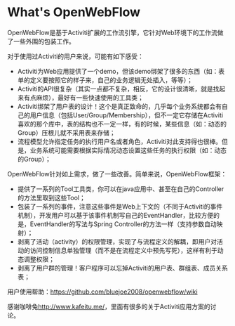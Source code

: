 What's OpenWebFlow
===========

OpenWebFlow是基于Activiti扩展的工作流引擎，它针对Web环境下的工作流做了一些外围的包装工作。

对于使用过Activiti的用户来说，可能有如下感受：

* Activiti为Web应用提供了一个demo，但该demo绑架了很多的东西（如：表单的定义要按照它的样子来，自己的业务逻辑无处插入，等等）；
* Activiti的API很复杂（其实一点都不复杂，相反，它的设计很清晰，就是找起来有点麻烦），最好有一些快速使用的工具类；
* Activiti绑架了用户表的设计！这个是真正致命的，几乎每个业务系统都会有自己的用户信息（包括User/Group/Membership），但不一定它存储在Activiti喜欢的那个库中，表的结构也不一定一样，有的时候，某些信息（如：动态的Group）压根儿就不采用表来存储；
* 流程模型允许指定任务的执行用户名或者角色，Activiti对此支持得也很棒。但是，业务系统可能需要根据实际情况动态设置这些任务的执行权限（如：动态的Group）；

OpenWebFlow针对如上需求，做了一些改善。简单来说，OpenWebFlow框架：

* 提供了一系列的Tool工具类，你可以在java应用中、甚至在自己的Controller的方法里取到这些Tool；
* 包装了一系列的事件，注意这些事件是Web上下文的（不同于Activiti的事件机制），开发用户可以基于该事件机制写自己的EventHandler，比较方便的是，EventHandler的写法与Spring Controller的方法一样（支持参数自动映射）；
* 剥离了活动（activity）的权限管理，实现了与流程定义的解耦，即用户对活动的访问控制信息单独管理（而不是在流程定义中预先写死），这样有利于动态调整权限；
* 剥离了用户群的管理！客户程序可以忘掉Activiti的用户表、群组表、成员关系表；

用户使用帮助：https://github.com/bluejoe2008/openwebflow/wiki

感谢咖啡兔<http://www.kafeitu.me/>，里面有很多的关于Activiti应用方案的讨论。
